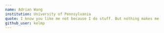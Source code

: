 ```yaml
---
name: Adrian Wang
institution: University of Pennsylvania
quote: I know you like me not because I do stuff. But nothing makes me happier than doing stuff for you.
github_user: kelmp
---
```

